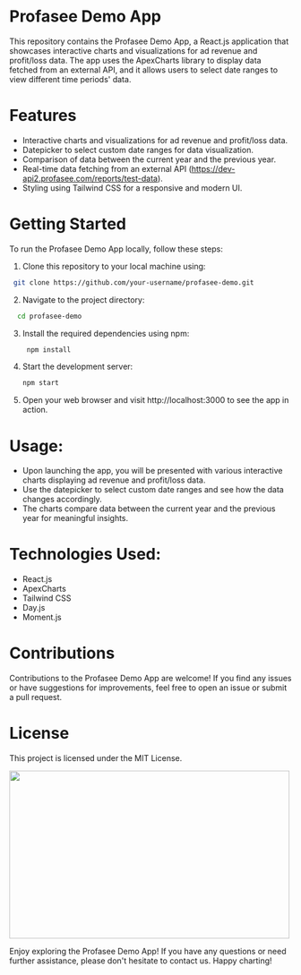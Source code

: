 # Profasee Demo App

This repository contains the Profasee Demo App, a React.js application that showcases interactive charts and visualizations for ad revenue and profit/loss data. The app uses the ApexCharts library to display data fetched from an external API, and it allows users to select date ranges to view different time periods' data.

# Features
- Interactive charts and visualizations for ad revenue and profit/loss data.
- Datepicker to select custom date ranges for data visualization.
- Comparison of data between the current year and the previous year.
- Real-time data fetching from an external API (https://dev-api2.profasee.com/reports/test-data).
- Styling using Tailwind CSS for a responsive and modern UI.

# Getting Started
To run the Profasee Demo App locally, follow these steps:

1. Clone this repository to your local machine using:
  
  ```bash
   git clone https://github.com/your-username/profasee-demo.git
```
2. Navigate to the project directory:

 ```bash
   cd profasee-demo
```
3. Install the required dependencies using npm:

    ```bash
     npm install
   ```
4. Start the development server:

   ```bash
   npm start
   ```
5. Open your web browser and visit http://localhost:3000 to see the app in action.

# Usage:
- Upon launching the app, you will be presented with various interactive charts displaying ad revenue and profit/loss data.
- Use the datepicker to select custom date ranges and see how the data changes accordingly.
- The charts compare data between the current year and the previous year for meaningful insights.

# Technologies Used:
- React.js
- ApexCharts
- Tailwind CSS
- Day.js
- Moment.js

# Contributions
Contributions to the Profasee Demo App are welcome! If you find any issues or have suggestions for improvements, feel free to open an issue or submit a pull request.

# License
This project is licensed under the MIT License.

<img src="" 
     width="500" 
     height="300" />





Enjoy exploring the Profasee Demo App! If you have any questions or need further assistance, please don't hesitate to contact us. Happy charting!
